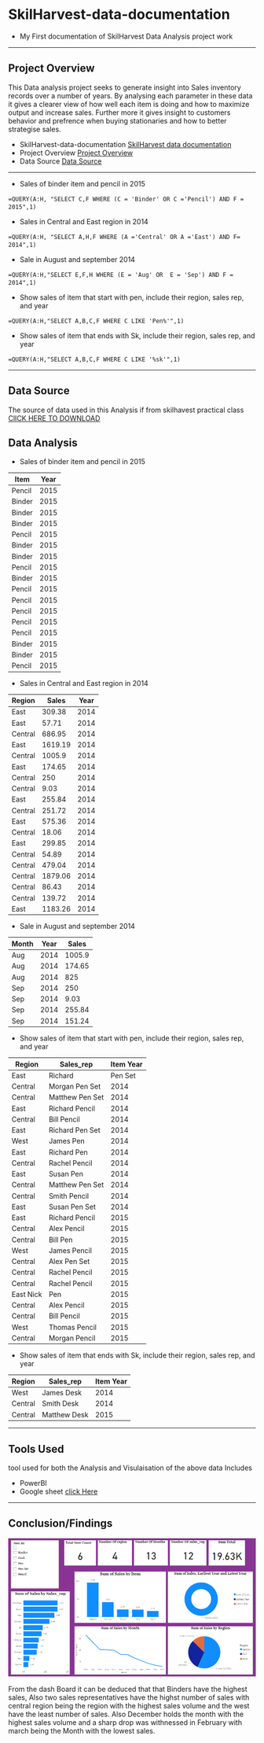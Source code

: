 # **SkilHarvest-data-documentation**
- My First documentation of SkilHarvest Data Analysis project work 

---
## Project Overview
This Data analysis project seeks to generate insight into Sales inventory records over a number of years. By analysing each parameter in these data it gives a clearer view of how well each item is doing and how to maximize output and increase sales. Further more it gives insight to customers behavior and prefrence when buying stationaries and how to better strategise sales.  
- SkilHarvest-data-documentation [SkilHarvest data documentation](#skilharvest-data-documentation)
- Project Overview [Project Overview](#project-overview)
- Data Source [Data Source](#data-source)
---
- Sales of binder item and pencil in 2015 

```
=QUERY(A:H, "SELECT C,F WHERE (C = 'Binder' OR C ='Pencil') AND F = 2015",1)
```
- Sales in Central and East region in 2014
```
=QUERY(A:H, "SELECT A,H,F WHERE (A ='Central' OR A ='East') AND F= 2014",1) 
```
- Sale  in August and september 2014
```
=QUERY(A:H,"SELECT E,F,H WHERE (E = 'Aug' OR  E = 'Sep') AND F = 2014",1)
```
- Show sales of item that start with pen, include their region, sales rep, and year
```
=QUERY(A:H,"SELECT A,B,C,F WHERE C LIKE 'Pen%'",1)
```
- Show sales of item that ends with Sk, include their region, sales rep, and year
```
=QUERY(A:H,"SELECT A,B,C,F WHERE C LIKE '%sk'",1)
```
---

## Data Source 
The source of data used in this Analysis if from skilhavest practical class  [ClICK HERE TO DOWNLOAD](http://tinyurl.com/2hdwhpvm) 
![]()

## Data Analysis

- Sales of binder item and pencil in 2015 
           
|Item|Year|                                     
|----|----|                     
|Pencil|2015|
|Binder|2015|
|Binder|2015|
|Binder|2015|
|Pencil|2015|
|Binder|2015|
|Binder|2015|
|Pencil|2015|
|Binder|2015|
|Pencil|2015|
|Pencil|2015|
|Pencil|2015|
|Pencil|2015|
|Pencil|2015|
|Binder|2015|
|Binder|2015|
|Pencil|2015|

- Sales in Central and East region in 2014

|Region |	Sales	| Year|
|-------|-------|-----|
|East	|309.38	|2014|
|East	|57.71	|2014|
|Central	|686.95	|2014|
|East	|1619.19	|2014|
|Central	|1005.9	|2014|
|East	|174.65	|2014|
|Central	|250	|2014|
|Central	|9.03	|2014|
|East	|255.84	|2014|
|Central	|251.72	|2014|
|East	|575.36	|2014|
|Central	|18.06	|2014|
|East	|299.85	|2014|
|Central	|54.89 |2014|
|Central	|479.04	|2014|
|Central	|1879.06	|2014|
|Central	|86.43	|2014|
|Central	|139.72	|2014|
|East	|1183.26	|2014|

- Sale  in August and september 2014
   
|Month	|Year	|Sales|
|-------|-----|-----|
|Aug	|2014	|1005.9|
|Aug	|2014	|174.65|
|Aug	|2014	|825|
|Sep	|2014	|250|
|Sep	|2014	|9.03|
|Sep	|2014	|255.84|
|Sep	|2014 |	151.24|

- Show sales of item that start with pen, include their region, sales rep, and year

|Region	|Sales_rep	|Item	Year|	
|-------|-----------|---------|
|East	|Richard	|Pen Set	|2014|	
|Central	|Morgan	Pen Set	|2014|	
|Central	|Matthew	Pen Set	|2014|	
|East	|Richard Pencil	|2014	
|Central	|Bill	Pencil	|2014|	
|East	|Richard	Pen Set	|2014|	
|West	|James	Pen	|2014|	
|East	|Richard	Pen	|2014|	
|Central	|Rachel	Pencil	|2014|	
|East	|Susan	Pen	|2014|	
|Central	|Matthew	Pen Set	|2014|	
|Central	|Smith	Pencil	|2014|	
|East	|Susan	Pen Set	|2014|	
|East	|Richard	Pencil	|2015|	
|Central	|Alex	Pencil	|2015|	
|Central	|Bill	Pen	|2015|	
|West	|James	Pencil	|2015|	
|Central	|Alex	Pen Set	|2015|	
|Central	|Rachel	Pencil	|2015|	
|Central	|Rachel	Pencil	|2015|	
|East	Nick	|Pen	|2015|	
|Central	|Alex	Pencil	|2015|	
|Central	|Bill	Pencil	|2015|	
|West	|Thomas	Pencil	|2015|	
|Central	|Morgan	Pencil	|2015|	

- Show sales of item that ends with Sk, include their region, sales rep, and year
     
|Region	|Sales_rep	|Item	Year|
|-------|-----------|---------|	
|West	|James	Desk	|2014|	
|Central |Smith	Desk	|2014|	
|Central	|Matthew	Desk	|2015|

---
## Tools Used 
 tool used for both the Analysis and Visulaisation of the above data Includes 
- PowerBI
- Google sheet [click Here](http://tinyurl.com/suswph5a)

---
## Conclusion/Findings

![](Stationary_Supply_Dashboard.jpg)

From the dash Board it can be deduced that that Binders have the highest sales, Also two sales representatives have the highst number of sales with central region being the region with the highest sales volume and the west have the least number of sales.
 Also December holds the month with the highest sales volume and a sharp drop was withnessed in February with march being the Month with the lowest sales.
